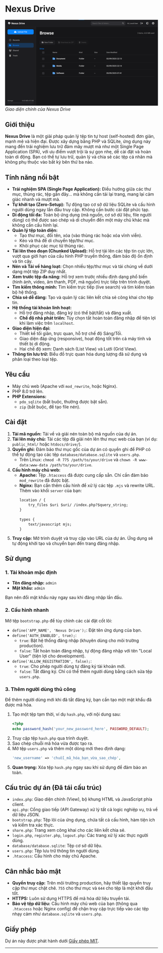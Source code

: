 # Nexus Drive

![Nexus Drive Screenshot](./screenshot.png)
*Giao diện chính của Nexus Drive*

## Giới thiệu

**Nexus Drive** là một giải pháp quản lý tệp tin tự host (self-hosted) đơn giản, mạnh mẽ và hiện đại. Được xây dựng bằng PHP và SQLite, ứng dụng này mang đến trải nghiệm lưu trữ đám mây mượt mà như một Single Page Application (SPA), với ưu điểm vượt trội là sự gọn nhẹ, dễ cài đặt và hoàn toàn di động. Bạn có thể tự lưu trữ, quản lý và chia sẻ các tệp cá nhân mà không phụ thuộc vào bất kỳ bên thứ ba nào.

## Tính năng nổi bật

*   **Trải nghiệm SPA (Single Page Application):** Điều hướng giữa các thư mục, thùng rác, tệp gần đây... mà không cần tải lại trang, mang lại cảm giác nhanh và mượt mà.
*   **Tự khởi tạo (Zero-Setup):** Tự động tạo cơ sở dữ liệu SQLite và cấu hình người dùng ngay lần đầu truy cập. Không cần bước cài đặt phức tạp.
*   **Di động tối đa:** Toàn bộ ứng dụng (mã nguồn, cơ sở dữ liệu, file người dùng) có thể được sao chép và di chuyển đến một máy chủ khác mà không cần cấu hình lại.
*   **Quản lý tệp toàn diện:**
    *   Tạo thư mục, đổi tên, xóa (vào thùng rác hoặc xóa vĩnh viễn).
    *   Kéo và thả để di chuyển tệp/thư mục.
    *   Khôi phục các mục từ thùng rác.
*   **Tải lên theo đoạn (Chunked Upload):** Hỗ trợ tải lên các tệp tin cực lớn, vượt qua giới hạn của cấu hình PHP truyền thống, đảm bảo độ ổn định và tin cậy.
*   **Nén và Tải về hàng loạt:** Chọn nhiều tệp/thư mục và tải chúng về dưới dạng một tệp ZIP duy nhất.
*   **Xem trước tệp đa năng:** Hỗ trợ xem trước nhiều định dạng phổ biến (hình ảnh, video, âm thanh, PDF, mã nguồn) trực tiếp trên trình duyệt.
*   **Tìm kiếm thông minh:** Tìm kiếm trực tiếp (live search) và tìm kiếm toàn bộ hệ thống.
*   **Chia sẻ dễ dàng:** Tạo và quản lý các liên kết chia sẻ công khai cho tệp tin.
*   **Hệ thống tài khoản linh hoạt:**
    *   Hỗ trợ đăng nhập, đăng ký (có thể bật/tắt) và đăng xuất.
    *   **Chế độ nhà phát triển:** Tùy chọn tắt hoàn toàn đăng nhập để tiện lợi khi làm việc trên `localhost`.
*   **Giao diện hiện đại:**
    *   Thiết kế tối giản, trực quan, hỗ trợ chế độ Sáng/Tối.
    *   Giao diện đáp ứng (responsive), hoạt động tốt trên cả máy tính và thiết bị di động.
    *   Hai chế độ xem: Danh sách (List View) và Lưới (Grid View).
*   **Thông tin lưu trữ:** Biểu đồ trực quan hóa dung lượng đã sử dụng và phân loại theo loại tệp.

## Yêu cầu

*   Máy chủ web (Apache với `mod_rewrite`, hoặc Nginx).
*   PHP 8.0 trở lên.
*   **PHP Extensions:**
    *   `pdo_sqlite` (bắt buộc, thường được bật sẵn).
    *   `zip` (bắt buộc, để tạo file nén).

## Cài đặt

1.  **Tải mã nguồn:** Tải về và giải nén toàn bộ mã nguồn của dự án.
2.  **Tải lên máy chủ:** Tải các tệp đã giải nén lên thư mục web của bạn (ví dụ: `public_html/` hoặc `htdocs/drive/`).
3.  **Quyền ghi:** Đảm bảo thư mục gốc của dự án có quyền ghi để PHP có thể tự động tạo các tệp `database/database.sqlite` và `users.php`.
    *   Trên Linux: `chmod -R 775 /path/to/your/drive` và `chown -R www-data:www-data /path/to/your/drive`.
4.  **Cấu hình máy chủ web:**
    *   **Apache:** Tệp `.htaccess` đã được cung cấp sẵn. Chỉ cần đảm bảo `mod_rewrite` đã được bật.
    *   **Nginx:** Bạn cần thêm cấu hình để xử lý các tệp `.mjs` và rewrite URL. Thêm vào khối `server` của bạn:
        ```nginx
        location / {
            try_files $uri $uri/ /index.php?$query_string;
        }

        types {
            text/javascript mjs;
        }
        ```
5.  **Truy cập:** Mở trình duyệt và truy cập vào URL của dự án. Ứng dụng sẽ tự động khởi tạo và chuyển bạn đến trang đăng nhập.

## Sử dụng

### 1. Tài khoản mặc định

*   **Tên đăng nhập:** `admin`
*   **Mật khẩu:** `admin`

Bạn nên đổi mật khẩu này ngay sau khi đăng nhập lần đầu.

### 2. Cấu hình nhanh

Mở tệp `bootstrap.php` để tùy chỉnh các cài đặt cốt lõi:

*   `define('APP_NAME', 'Nexus Drive');`: Đặt tên ứng dụng của bạn.
*   `define('AUTH_ENABLED', true);`:
    *   `true`: Bật hệ thống đăng nhập (khuyên dùng cho môi trường production).
    *   `false`: Tắt hoàn toàn đăng nhập, tự động đăng nhập với tên "Local User" (tiện lợi cho development).
*   `define('ALLOW_REGISTRATION', false);`:
    *   `true`: Cho phép người dùng tự đăng ký tài khoản mới.
    *   `false`: Tắt đăng ký. Chỉ có thể thêm người dùng bằng cách sửa tệp `users.php`.

### 3. Thêm người dùng thủ công

Để thêm người dùng mới khi đã tắt đăng ký, bạn cần tạo một mật khẩu đã được mã hóa.

1.  Tạo một tệp tạm thời, ví dụ `hash.php`, với nội dung sau:
    ```php
    <?php
    echo password_hash('your_new_password_here', PASSWORD_DEFAULT);
    ```
2.  Truy cập tệp `hash.php` qua trình duyệt.
3.  Sao chép chuỗi mã hóa vừa được tạo ra.
4.  Mở tệp `users.php` và thêm một dòng mới theo định dạng:
    ```php
    'new_username' => 'chuỗi_mã_hóa_bạn_vừa_sao_chép',
    ```
5.  **Quan trọng:** Xóa tệp `hash.php` ngay sau khi sử dụng để đảm bảo an toàn.

## Cấu trúc dự án (Đã tái cấu trúc)

*   `index.php`: Giao diện chính (View), bộ khung HTML và JavaScript phía client.
*   `api.php`: Cổng giao tiếp (API Gateway) xử lý tất cả logic nghiệp vụ, trả về dữ liệu JSON.
*   `bootstrap.php`: Tệp lõi của ứng dụng, chứa tất cả cấu hình, hàm tiện ích và kiểm tra xác thực.
*   `share.php`: Trang xem công khai cho các liên kết chia sẻ.
*   `login.php`, `register.php`, `logout.php`: Các trang xử lý xác thực người dùng.
*   `database/database.sqlite`: Tệp cơ sở dữ liệu.
*   `users.php`: Tệp lưu trữ thông tin người dùng.
*   `.htaccess`: Cấu hình cho máy chủ Apache.

## Cân nhắc bảo mật

*   **Quyền truy cập:** Trên môi trường production, hãy thiết lập quyền truy cập thư mục chặt chẽ. `755` cho thư mục và `644` cho tệp là một khởi đầu tốt.
*   **HTTPS:** Luôn sử dụng HTTPS để mã hóa dữ liệu truyền tải.
*   **Bảo vệ tệp dữ liệu:** Cấu hình máy chủ web của bạn (thông qua `.htaccess` hoặc Nginx config) để chặn truy cập trực tiếp vào các tệp nhạy cảm như `database.sqlite` và `users.php`.

## Giấy phép

Dự án này được phát hành dưới [Giấy phép MIT](LICENSE).

---